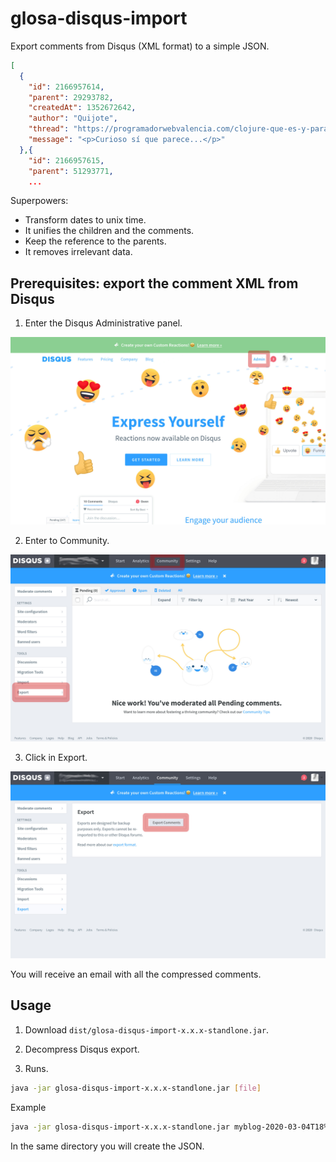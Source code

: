 # glosa-disqus-import

Export comments from Disqus (XML format) to a simple JSON.

``` json
[
  {
    "id": 2166957614,
    "parent": 29293782,
    "createdAt": 1352672642,
    "author": "Quijote",
    "thread": "https://programadorwebvalencia.com/clojure-que-es-y-para-que-sirve/",
    "message": "<p>Curioso sí que parece...</p>"
  },{
    "id": 2166957615,
    "parent": 51293771,
    ...
```

Superpowers:

- Transform dates to unix time.
- It unifies the children and the comments.
- Keep the reference to the parents.
- It removes irrelevant data.

## Prerequisites: export the comment XML from Disqus

1) Enter the Disqus Administrative panel.

![step 1](media/1.jpg)

2) Enter to Community.

![step 2](media/2.jpg)

3) Click in Export.

![step 3](media/3.jpg)

You will receive an email with all the compressed comments.

## Usage

1) Download `dist/glosa-disqus-import-x.x.x-standlone.jar`.

2) Decompress Disqus export.

3) Runs.

``` bash
java -jar glosa-disqus-import-x.x.x-standlone.jar [file]
```

Example

``` bash
java -jar glosa-disqus-import-x.x.x-standlone.jar myblog-2020-03-04T18%3A36%3A47.800594-all.xml
```

In the same directory you will create the JSON.

